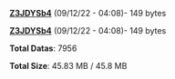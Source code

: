 [**Z3JDYSb4**](/data/Z3JDYSb4.txt) (09/12/22 - 04:08)- 149 bytes

[**Z3JDYSb4**](/data/Z3JDYSb4.txt) (09/12/22 - 04:08)- 149 bytes

**Total Datas**: 7956

**Total Size**: 45.83 MB / 45.8 MB